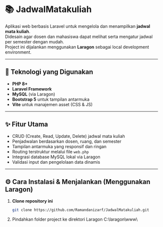 # 📚 JadwalMatakuliah

Aplikasi web berbasis Laravel untuk mengelola dan menampilkan **jadwal mata kuliah**.  
Didesain agar dosen dan mahasiswa dapat melihat serta mengatur jadwal per semester dengan mudah.  
Project ini dijalankan menggunakan **Laragon** sebagai local development environment.

---

## 🧰 Teknologi yang Digunakan

- **PHP 8+**  
- **Laravel Framework**  
- **MySQL** (via Laragon)  
- **Bootstrap 5** untuk tampilan antarmuka  
- **Vite** untuk manajemen asset (CSS & JS)

---

## ✨ Fitur Utama

- CRUD (Create, Read, Update, Delete) jadwal mata kuliah  
- Penjadwalan berdasarkan dosen, ruang, dan semester  
- Tampilan antarmuka yang responsif dan ringan  
- Routing terstruktur melalui file `web.php`  
- Integrasi database MySQL lokal via Laragon  
- Validasi input dan pengelolaan data dinamis  

---

## ⚙️ Cara Instalasi & Menjalankan (Menggunakan Laragon)

1. **Clone repository ini**
   ```bash
   git clone https://github.com/Ramandanizarf/JadwalMatakuliah.git

2. Pindahkan folder project ke direktori Laragon
   C:\laragon\www\
